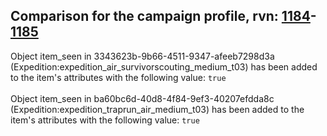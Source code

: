 ## Comparison for the campaign profile, rvn: [1184](https://github.com/PRO100KatYT/FortniteProfileRevisions/tree/main/profiles/campaign/1184%20campaign.json)-[1185](https://github.com/PRO100KatYT/FortniteProfileRevisions/tree/main/profiles/campaign/1185%20campaign.json)

Object item_seen in 3343623b-9b66-4511-9347-afeeb7298d3a (Expedition:expedition_air_survivorscouting_medium_t03) has been added to the item's attributes with the following value: `true`
<br><br>
Object item_seen in ba60bc6d-40d8-4f84-9ef3-40207efdda8c (Expedition:expedition_traprun_air_medium_t03) has been added to the item's attributes with the following value: `true`
<br><br>
